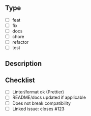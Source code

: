 ## Type

- [ ] feat
- [ ] fix
- [ ] docs
- [ ] chore
- [ ] refactor
- [ ] test

## Description

## Checklist

- [ ] Linter/format ok (Prettier)
- [ ] README/docs updated if applicable
- [ ] Does not break compatibility
- [ ] Linked issue: closes #123
